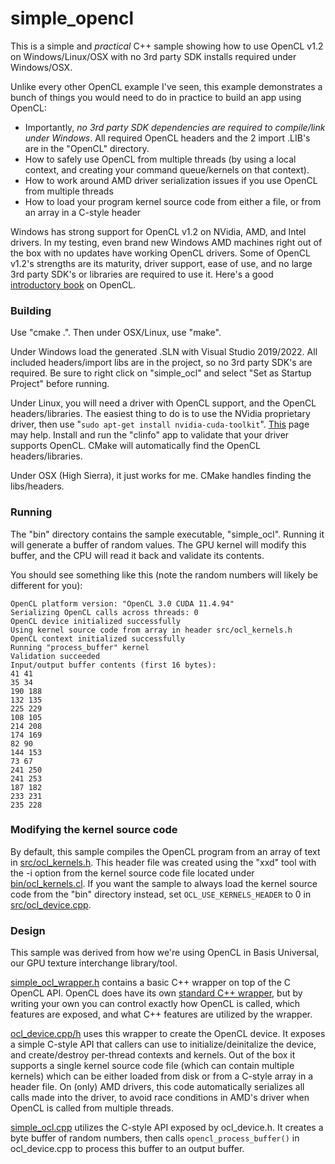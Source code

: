 # simple_opencl
This is a simple and *practical* C++ sample showing how to use OpenCL v1.2 on Windows/Linux/OSX with no 3rd party SDK installs required under Windows/OSX.

Unlike every other OpenCL example I've seen, this example demonstrates a bunch of things you would need to do in practice to build an app using OpenCL:

- Importantly, *no 3rd party SDK dependencies are required to compile/link under Windows*. All required OpenCL headers and the 2 import .LIB's are in the "OpenCL" directory.
- How to safely use OpenCL from multiple threads (by using a local context, and creating your command queue/kernels on that context).
- How to work around AMD driver serialization issues if you use OpenCL from multiple threads
- How to load your program kernel source code from either a file, or from an array in a C-style header

Windows has strong support for OpenCL v1.2 on NVidia, AMD, and Intel drivers. In my testing, even brand new Windows AMD machines right out of the box with no updates have working OpenCL drivers. Some of OpenCL v1.2's strengths are its maturity, driver support, ease of use, and no large 3rd party SDK's or libraries are required to use it. Here's a good [introductory book](https://www.amazon.com/gp/product/B097827WWG/ref=ppx_yo_dt_b_search_asin_title?ie=UTF8&psc=1) on OpenCL.

### Building

Use "cmake .". Then under OSX/Linux, use "make".

Under Windows load the generated .SLN with Visual Studio 2019/2022. All included headers/import libs are in the project, so no 3rd party SDK's are required. Be sure to right click on "simple_ocl" and select "Set as Startup Project" before running.

Under Linux, you will need a driver with OpenCL support, and the OpenCL headers/libraries. The easiest thing to do is to use the NVidia proprietary driver, then use "`sudo apt-get install nvidia-cuda-toolkit`". [This](https://linuxhandbook.com/setup-opencl-linux-docker/) page may help. Install and run the "clinfo" app to validate that your driver supports OpenCL. CMake will automatically find the OpenCL headers/libraries.

Under OSX (High Sierra), it just works for me. CMake handles finding the libs/headers.

### Running

The "bin" directory contains the sample executable, "simple_ocl". Running it will generate a buffer of random values. The GPU kernel will modify this buffer, and the CPU will read it back and validate its contents.

You should see something like this (note the random numbers will likely be different for you):

```
OpenCL platform version: "OpenCL 3.0 CUDA 11.4.94"
Serializing OpenCL calls across threads: 0
OpenCL device initialized successfully
Using kernel source code from array in header src/ocl_kernels.h
OpenCL context initialized successfully
Running "process_buffer" kernel
Validation succeeded
Input/output buffer contents (first 16 bytes):
41 41
35 34
190 188
132 135
225 229
108 105
214 208
174 169
82 90
144 153
73 67
241 250
241 253
187 182
233 231
235 228
```

### Modifying the kernel source code

By default, this sample compiles the OpenCL program from an array of text in [src/ocl_kernels.h](src/ocl_kernels.h). This header file was created using the "xxd" tool with the -i option from the kernel source code file located under [bin/ocl_kernels.cl](bin/ocl_kernels.cl). If you want the sample to always load the kernel source code from the "bin" directory instead, set `OCL_USE_KERNELS_HEADER` to 0 in [src/ocl_device.cpp](https://github.com/richgel999/simple_opencl/blob/main/src/ocl_device.cpp).

### Design

This sample was derived from how we're using OpenCL in Basis Universal, our GPU texture interchange library/tool.

[simple_ocl_wrapper.h](src/simple_ocl_wrapper.h) contains a basic C++ wrapper on top of the C OpenCL API. OpenCL does have its own [standard C++ wrapper](https://www.khronos.org/registry/OpenCL/specs/opencl-cplusplus-1.2.pdf), but by writing your own you can control exactly how OpenCL is called, which features are exposed, and what C++ features are utilized by the wrapper.

[ocl_device.cpp/h](src/ocl_device.h) uses this wrapper to create the OpenCL device. It exposes a simple C-style API that callers can use to initialize/deinitalize the device, and create/destroy per-thread contexts and kernels. Out of the box it supports a single kernel source code file (which can contain multiple kernels) which can be either loaded from disk or from a C-style array in a header file. On (only) AMD drivers, this code automatically serializes all calls made into the driver, to avoid race conditions in AMD's driver when OpenCL is called from multiple threads.

[simple_ocl.cpp](src/simple_ocl.cpp) utilizes the C-style API exposed by ocl_device.h. It creates a byte buffer of random numbers, then calls `opencl_process_buffer()` in ocl_device.cpp to process this buffer to an output buffer.
